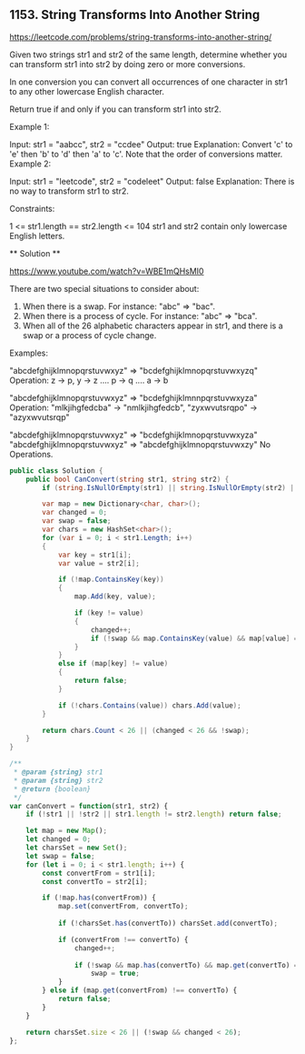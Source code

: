 ## 1153. String Transforms Into Another String
https://leetcode.com/problems/string-transforms-into-another-string/

Given two strings str1 and str2 of the same length, determine whether you can transform str1 into str2 by doing zero or more conversions.

In one conversion you can convert all occurrences of one character in str1 to any other lowercase English character.

Return true if and only if you can transform str1 into str2.

Example 1:

Input: str1 = "aabcc", str2 = "ccdee"
Output: true
Explanation: Convert 'c' to 'e' then 'b' to 'd' then 'a' to 'c'. Note that the order of conversions matter.
Example 2:

Input: str1 = "leetcode", str2 = "codeleet"
Output: false
Explanation: There is no way to transform str1 to str2.
 

Constraints:

1 <= str1.length == str2.length <= 104
str1 and str2 contain only lowercase English letters.

** Solution **

https://www.youtube.com/watch?v=WBE1mQHsMI0

There are two special situations to consider about:

1. When there is a swap. For instance: "abc" => "bac". 
2. When there is a process of cycle. For instance: "abc" => "bca".
3. When all of the 26 alphabetic characters appear in str1, and there is a swap or a process of cycle change.

Examples:

"abcdefghijklmnopqrstuvwxyz" => 
"bcdefghijklmnopqrstuvwxyzq"
Operation: z -> p, y -> z .... p -> q .... a -> b

"abcdefghijklmnopqrstuvwxyz" => 
"bcdefghijklmnnpqrstuvwxyza"
Operation: "mlkjihgfedcba" -> "nmlkjihgfedcb", "zyxwvutsrqpo" -> "azyxwvutsrqp"

"abcdefghijklmnopqrstuvwxyz" => "bcdefghijklmnopqrstuvwxyza"
"abcdefghijklmnopqrstuvwxyz" => "abcdefghijklmnopqrstuvwxzy"
No Operations.

```C#
public class Solution {
    public bool CanConvert(string str1, string str2) {
        if (string.IsNullOrEmpty(str1) || string.IsNullOrEmpty(str2) || str1.Length != str2.Length) return false;

        var map = new Dictionary<char, char>();
        var changed = 0;
        var swap = false;
        var chars = new HashSet<char>();
        for (var i = 0; i < str1.Length; i++)
        {
            var key = str1[i];
            var value = str2[i];

            if (!map.ContainsKey(key))
            {
                map.Add(key, value);

                if (key != value)
                {
                    changed++;
                    if (!swap && map.ContainsKey(value) && map[value] == key) swap = true;
                }
            }
            else if (map[key] != value)
            {
                return false;
            }

            if (!chars.Contains(value)) chars.Add(value);
        }

        return chars.Count < 26 || (changed < 26 && !swap);
    }
}
```

```JavaScript
/**
 * @param {string} str1
 * @param {string} str2
 * @return {boolean}
 */
var canConvert = function(str1, str2) {
    if (!str1 || !str2 || str1.length != str2.length) return false;

    let map = new Map();
    let changed = 0;
    let charsSet = new Set();
    let swap = false;
    for (let i = 0; i < str1.length; i++) {
        const convertFrom = str1[i];
        const convertTo = str2[i];

        if (!map.has(convertFrom)) {
            map.set(convertFrom, convertTo);
            
            if (!charsSet.has(convertTo)) charsSet.add(convertTo);

            if (convertFrom !== convertTo) {
                changed++;
                
                if (!swap && map.has(convertTo) && map.get(convertTo) === convertFrom)
                    swap = true;
            }
        } else if (map.get(convertFrom) !== convertTo) {
            return false;
        }
    }

    return charsSet.size < 26 || (!swap && changed < 26);
};
```
